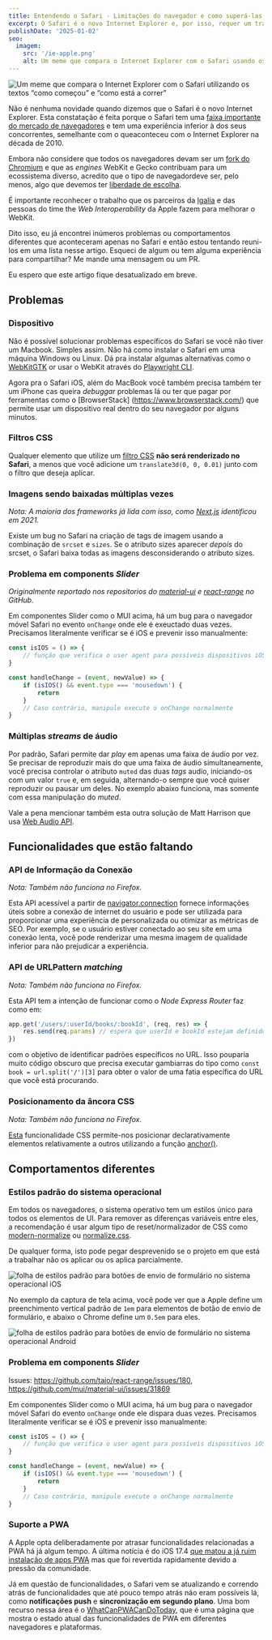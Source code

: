 ```yaml
---
title: Entendendo o Safari - Limitações do navegador e como superá-las
excerpt: O Safari é o novo Internet Explorer e, por isso, requer um tratamento especial no desenvolvimento web.
publishDate: '2025-01-02'
seo:
  imagem:
    src: '/ie-apple.png'
    alt: Um meme que compara o Internet Explorer com o Safari usando os textos 'como começou' versus 'como está a correr'.
---
```


![Um meme que compara o Internet Explorer com o Safari utilizando os textos “como começou” e “como está a correr”](/ie-apple.png)

Não é nenhuma novidade quando dizemos que o Safari é o novo Internet Explorer. Esta constatação é feita porque o Safari tem uma [faixa importante do mercado de navegadores](https://gs.statcounter.com/browser-market-share) e tem uma experiência inferior à dos seus concorrentes, semelhante com o queaconteceu com o Internet Explorer na década de 2010.

Embora não considere que todos os navegadores devam ser um [fork do Chromium](https://support.microsoft.com/topic/microsoft-edge-chromium-1ce9507c-f09d-4de6-a706-eb52f46be90c) e que as _engines_ WebKit e Gecko contribuam para um ecossistema diverso, acredito que o tipo de navegadordeve ser, pelo menos, algo que devemos ter [liberdade de escolha](https://www-theverge-com.translate.goog/2024/1/25/24050478/apple-ios-17-4-browser-engines-eu).

É importante reconhecer o trabalho que os parceiros da [Igalia](https://mariospr.org/2024/11/03/igalia-and-webkit-status-update-and-plans-2024/) e das pessoas do time the _Web Interoperability_ da Apple fazem para melhorar o WebKit.

Dito isso, eu já encontrei inúmeros problemas ou comportamentos diferentes que aconteceram apenas no Safari e então estou tentando reuni-los em uma lista nesse artigo. Esqueci de algum ou tem alguma experiência para compartilhar? Me mande uma mensagem ou um PR.

Eu espero que este artigo fique desatualizado em breve.

## Problemas

### Dispositivo

Não é possível solucionar problemas específicos do Safari se você não tiver um Macbook. Simples assim. Não há como instalar o Safari em uma máquina Windows ou Linux. Dá pra instalar algumas alternativas como o [WebKitGTK](https://webkitgtk.org/) or usar o WebKit através do [Playwright CLI](https://dev.to/dustinbrett/running-the-latest-safari-webkit-on-windows-33pb).

Agora pra o Safari iOS, além do MacBook você também precisa também ter um iPhone cas queira _debuggar_ problemas lá ou ter que pagar por ferramentas como o [BrowserStack] (https://www.browserstack.com/) que permite usar um dispositivo real dentro do seu navegador por alguns minutos.

### Filtros CSS

Qualquer elemento que utilize um [filtro CSS](https://developer.mozilla.org/en-US/docs/Web/CSS/filter) **não será renderizado no Safari**, a menos que você adicione um `translate3d(0, 0, 0.01)` junto com o filtro que deseja aplicar.

<script async src="//jsfiddle.net/luizcieslak/odm8abLu/11/embed/result,js/dark/"></script>

### Imagens sendo baixadas múltiplas vezes

_Nota: A maioria dos frameworks já lida com isso, como [Next.js](https://github.com/vercel/next.js/pull/22902) identificou em 2021._

Existe um bug no Safari na criação de tags de imagem usando a combinação de `srcset` e `sizes`. Se o atributo sizes aparecer _depois_ do srcset, o Safari baixa todas as imagens desconsiderando o atributo sizes.

<script async src="//jsfiddle.net/luizcieslak/rgxnves0/3/embed/result,html/dark/"></script>

### Problema em components _Slider_

_Originalmente reportado nos repositorios do [material-ui](https://github.com/mui/material-ui/issues/31869) e [react-range](https://github.com/tajo/react-range/issues/180) no GitHub._

Em componentes Slider como o MUI acima, há um bug para o navegador móvel Safari no evento `onChange` onde ele é exeuctado duas vezes. Precisamos literalmente verificar se é iOS e prevenir isso manualmente:

```js
const isIOS = () => {
	// função que verifica o user agent para possíveis dispositivos iOS
}

const handleChange = (event, newValue) => {
	if (isIOS() && event.type === 'mousedown') {
		return
	}
	// Caso contrário, manipule execute o onChange normalmente
}
```

<script async src="//jsfiddle.net/luizcieslak/L675gcn4/97/embed/result,js/dark/"></script>

### Múltiplas _streams_ de áudio

Por padrão, Safari permite dar _play_ em apenas uma faixa de áudio por vez. Se precisar de reproduzir mais do que uma faixa de áudio simultaneamente, você precisa controlar o atributo `muted` das duas _tags_ audio, iniciando-os com um valor `true` e, em seguida, alternando-o sempre que você quiser reproduzir ou pausar um deles. No exemplo abaixo funciona, mas somente com essa manipulação do _muted_.

<script async src="//jsfiddle.net/luizcieslak/Lbwtkugy/15/embed/result,js/dark/"></script>

Vale a pena mencionar também esta outra solução de Matt Harrison que usa [Web Audio API](https://matt-harrison.com/posts/web-audio/).

## Funcionalidades que estão faltando

### API de Informação da Conexão

_Nota: Também não funciona no Firefox._

Esta API acessível a partir de [navigator.connection](https://caniuse.com/?search=navigator.connection) fornece informações úteis sobre a conexão de internet do usuário e pode ser utilizada para proporcionar uma experiência de personalizada ou otimizar as métricas de SEO. Por exemplo, se o usuário estiver conectado ao seu site em uma conexão lenta, você pode renderizar uma mesma imagem de qualidade inferior para não prejudicar a experiência.

<script async src="//jsfiddle.net/luizcieslak/d05y9er1/9/embed/result/dark/"></script>

### API de URLPattern _matching_

_Nota: Também não funciona no Firefox._

Esta API tem a intenção de funcionar como o _Node Express Router_ faz como em:

```js
app.get('/users/:userId/books/:bookId', (req, res) => {
	res.send(req.params) // espera que userId e bookId estejam definidos
})
```

com o objetivo de identificar padrões específicos no URL. Isso pouparia muito código obscuro que precisa executar gambiarras do tipo como `const book = url.split('/')[3]` para obter o valor de uma fatia específica do URL que você está procurando.

<script async src="//jsfiddle.net/luizcieslak/L3pjgsk9/15/embed/result,js/dark/"></script>

### Posicionamento da âncora CSS

_Nota: Também não funciona no Firefox._

[Esta](https://caniuse.com/css-anchor-positioning) funcionalidade CSS permite-nos posicionar declarativamente elementos relativamente a outros utilizando a função [anchor()](https://developer.mozilla.org/en-US/docs/Web/CSS/anchor).

<script async src="//jsfiddle.net/luizcieslak/mgv23ay8/42/embed/result,js/dark/"></script>

## Comportamentos diferentes

### Estilos padrão do sistema operacional

Em todos os navegadores, o sistema operativo tem um estilos único para todos os elementos de UI. Para remover as diferenças variáveis entre eles, a recomendação é usar algum tipo de reset/normalizador de CSS como [modern-normalize](https://github.com/sindresorhus/modern-normalize) ou [normalize.css](https://github.com/necolas/normalize.css).

De qualquer forma, isto pode pegar desprevenido se o projeto em que está a trabalhar não os aplicar ou os aplica parcialmente.

![folha de estilos padrão para botões de envio de formulário no sistema operacional iOS](/apple/stylesheet-apple.png)

No exemplo da captura de tela acima, você pode ver que a Apple define um preenchimento vertical padrão de `1em` para elementos de botão de envio de formulário, e abaixo o Chrome define um `0.5em` para eles.

![folha de estilos padrão para botões de envio de formulário no sistema operacional Android](/apple/stylesheet-chrome.png)

### Problema em components _Slider_

Issues: https://github.com/tajo/react-range/issues/180, https://github.com/mui/material-ui/issues/31869

Em componentes Slider como o MUI acima, há um bug para o navegador móvel Safari do evento `onChange` onde ele dispara duas vezes. Precisamos literalmente verificar se é iOS e prevenir isso manualmente:

```js
const isIOS = () => {
	// função que verifica o user agent para possíveis dispositivos iOS
}

const handleChange = (event, newValue) => {
	if (isIOS() && event.type === 'mousedown') {
		return
	}
	// Caso contrário, manipule execute o onChange normalmente
}
```

### Suporte a PWA

A Apple opta deliberadamente por atrasar funcionalidades relacionadas a PWA há já algum tempo. A última notícia é do iOS 17.4 [que matou a já ruim instalação de apps PWA](https://open-web-advocacy.org/blog/its-official-apple-kills-web-apps-in-the-eu/) mas que foi revertida rapidamente devido a pressão da comunidade.

Já em questão de funcionalidades, o Safari vem se atualizando e correndo atrás de funcionalidades que até pouco tempo atrás não eram possíveis lá, como **notificações push** e **sincronização em segundo plano**. Uma bom recurso nessa área é o [WhatCanPWACanDoToday](https://whatcanpwacandoday.today/), que é uma página que mostra o estado atual das funcionalidades de PWA em diferentes navegadores e plataformas.
